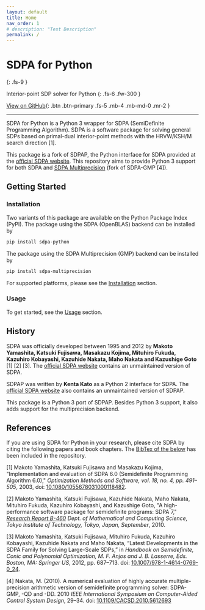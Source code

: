 ```yaml
---
layout: default
title: Home
nav_order: 1
# description: "Test Description"
permalink: /
---
```


# SDPA for Python
{: .fs-9 }

Interior-point SDP solver for Python
{: .fs-6 .fw-300 }

[View on GitHub](https://github.com/sdpa-python/sdpa-python){: .btn .btn-primary .fs-5 .mb-4 .mb-md-0 .mr-2 }
<!-- [View on GitHub](https://github.com/sdpa-python/sdpa-python){: .btn .fs-5 .mb-4 .mb-md-0 } -->

---

SDPA for Python is a Python 3 wrapper for SDPA (SemiDefinite Programming Algorithm). SDPA is a software package for solving general SDPs based on primal-dual interior-point methods with the HRVW/KSH/M search direction [1].

This package is a fork of SDPAP, the Python interface for SDPA provided at the [official SDPA website](http://sdpa.sourceforge.net/download.html). This repository aims to provide Python 3 support for both SDPA and [SDPA Multiprecision](https://github.com/sdpa-python/sdpa-multiprecision) (fork of SDPA-GMP [4]).

## Getting Started

### Installation

Two variants of this package are available on the Python Package Index (PyPI). The package using the SDPA (OpenBLAS) backend can be installed by

```bash
pip install sdpa-python
```

The package using the SDPA Multiprecision (GMP) backend can be installed by

```bash
pip install sdpa-multiprecision
```

For supported platforms, please see the [Installation](docs/installation/) section.

### Usage

To get started, see the [Usage](docs/usage/) section.

## History

SDPA was officially developed between 1995 and 2012 by **Makoto Yamashita, Katsuki Fujisawa, Masakazu Kojima, Mituhiro Fukuda, Kazuhiro Kobayashi, Kazuhide Nakata, Maho Nakata and Kazushige Goto** [1] [2] [3]. The [official SDPA website](http://sdpa.sourceforge.net/download.html) contains an unmaintained version of SDPA.

SDPAP was written by **Kenta Kato** as a Python 2 interface for SDPA. The [official SDPA website](http://sdpa.sourceforge.net/download.html) also contains an unmaintained version of SDPAP.

This package is a Python 3 port of SDPAP. Besides Python 3 support, it also adds support for the multiprecision backend.

## References

If you are using SDPA for Python in your research, please cite SDPA by citing the following papers and book chapters. The [BibTex of the below](https://github.com/sdpa-python/sdpa-python/blob/main/CITATIONS.bib) has been included in the repository.

[1] Makoto Yamashita, Katsuki Fujisawa and Masakazu Kojima, "Implementation and evaluation of SDPA 6.0 (Semidefinite Programming Algorithm 6.0)," *Optimization Methods and Software, vol. 18, no. 4, pp. 491–505*, 2003, doi: [10.1080/1055678031000118482](https://doi.org/10.1080/1055678031000118482).

[2] Makoto Yamashita, Katsuki Fujisawa, Kazuhide Nakata, Maho Nakata, Mituhiro Fukuda, Kazuhiro Kobayashi, and Kazushige Goto, "A high-performance software package for semidefinite programs: SDPA 7," *[Research Report B-460](http://www.optimization-online.org/DB_HTML/2010/01/2531.html) Dept. of Mathematical and Computing Science, Tokyo Institute of Technology, Tokyo, Japan, September*, 2010.

[3] Makoto Yamashita, Katsuki Fujisawa, Mituhiro Fukuda, Kazuhiro Kobayashi, Kazuhide Nakata and Maho Nakata, “Latest Developments in the SDPA Family for Solving Large-Scale SDPs,” in *Handbook on Semidefinite, Conic and Polynomial Optimization, M. F. Anjos and J. B. Lasserre, Eds. Boston, MA: Springer US*, 2012, pp. 687–713. doi: [10.1007/978-1-4614-0769-0_24](https://doi.org/10.1007/978-1-4614-0769-0_24).

[4] Nakata, M. (2010). A numerical evaluation of highly accurate multiple-precision arithmetic version of semidefinite programming solver: SDPA-GMP, -QD and -DD. 2010 *IEEE International Symposium on Computer-Aided Control System Design*, 29–34. doi: [10.1109/CACSD.2010.5612693](https://doi.org/10.1109/CACSD.2010.5612693)
